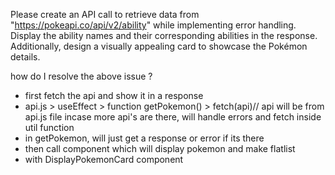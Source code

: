 Please create an API call to retrieve data from "https://pokeapi.co/api/v2/ability" while implementing error handling. Display the ability names and their corresponding abilities in the response. Additionally, design a visually appealing card to showcase the Pokémon details.


how do I resolve the above issue ?

- first fetch the api and show it in a response 
- api.js > useEffect > function getPokemon() > fetch(api)// api will be from api.js file incase more api's are there, will handle errors and fetch inside util function
- in getPokemon, will just get a response or error if its there
- then call component which will display pokemon and make flatlist 
- with DisplayPokemonCard component